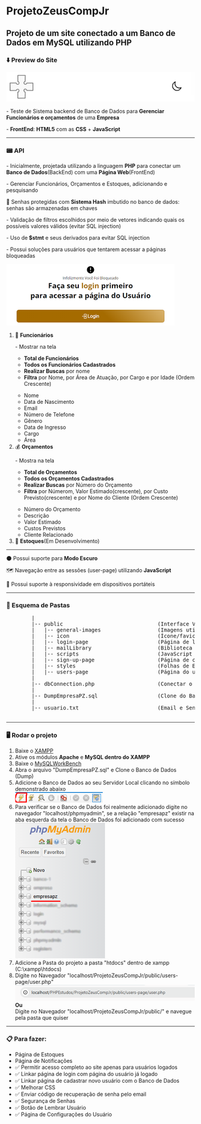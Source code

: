# ProjetoZeusCompJr
 <h2>Projeto de um site conectado a um Banco de Dados em MySQL utilizando PHP</h2>
 <h3>⬇️ Preview do Site</h3>
 <a href="preview-images/preview.png"><img src="preview-images/preview2.png" alt="Preview Image"></img></a>
 
 <p>- Teste de Sistema backend de Banco de Dados para <strong>Gerenciar Funcionários e orçamentos</strong> de uma <strong>Empresa</strong></p>
 <p>- <strong>FrontEnd</strong>: <strong>HTML5</strong> com as <strong>CSS</strong> + <strong>JavaScript</strong></p>
 
 <hr>
 
 <h3>📟 API </h3>
 <p>
    - Inicialmente, projetada utilizando a linguagem <strong>PHP</strong> para conectar um <strong>Banco de Dados</strong>(BackEnd) com uma <strong>Página Web</strong>(FrontEnd)
 </p>
 <p>- Gerenciar Funcionários, Orçamentos e Estoques, adicionando e pesquisando</p>
 <p>🔐 Senhas protegidas com <strong>Sistema Hash</strong> imbutido no banco de dados: senhas são armazenadas em chaves</p>
 <p>- Validação de filtros escolhidos por meio de vetores indicando quais os possíveis valores válidos (evitar SQL injection)</p>
 <p>- Uso de<strong> $stmt</strong> e seus derivados para evitar SQL injection</p>
 <p>- Possui soluções para usuários que tentarem acessar a páginas bloqueadas</p>
 <img src="preview-images/preview3.png" alt="Erro Preview"></img>
 <ol>
    <li>👤 <strong>Funcionários</strong></li>
    <p>- Mostrar na tela 
        <ul>
            <li><strong>Total de Funcionários</strong></li>
            <li><strong>Todos os Funcionários Cadastrados</strong></li>
            <li><strong>Realizar Buscas</strong> por nome</li>
            <li><strong>Filtra</strong> por Nome, por Área de Atuação, por Cargo e por Idade (Ordem Crescente)</li>
        </ul>
    </p>
     <ul>
         <li>Nome</li>
         <li>Data de Nascimento</li>
         <li>Email</li>
         <li>Número de Telefone</li>
         <li>Gênero</li>
         <li>Data de Ingresso</li>
         <li>Cargo</li>
         <li>Área</li>
     </ul>
     <li>💰 <strong>Orçamentos</strong></li>
     <p>- Mostra na tela
        <ul>
            <li><strong>Total de Orçamentos</strong></li>
            <li><strong>Todos os Orçamentos Cadastrados</strong></li>
            <li><strong>Realizar Buscas</strong> por Número do Orçamento</li>
            <li>
                <strong>Filtra</strong> por Númerom, Valor Estimado(crescente), por Custo Previsto(crescente) e por Nome do Cliente (Ordem Crescente)
            </li>
        </ul>
     </p>
     <ul>
         <li>Número do Orçamento</li>
         <li>Descrição</li>
         <li>Valor Estimado</li>
         <li>Custos Previstos</li>
         <li>Cliente Relacionado</li>
     </ul>
     <li>📝 <strong>Estoques</strong>(Em Desenvolvimento) </li>
 </ol>

 <hr>
 <p>🌑 Possui suporte para <strong>Modo Escuro</strong> </p>
 <p>🗺️ Navegação entre as sessões (user-page) utilizando <strong>JavaScript</strong> </p>
 <p>📱  Possui suporte à responsividade em dispositivos portáteis</p>
 <hr>

 <h3>📂 Esquema de Pastas</h3>
    <pre>
        |
        |-- public                              (Interface Visual)
        |   |-- general-images                  (Imagens utilizadas em todas as páginas)
        |   |-- icon                            (Ícone/favicon das páginas)
        |   |-- login-page                      (Página de login)
        |   |-- mailLibrary                     (Biblioteca PHP utilizada para enviar email)
        |   |-- scripts                         (JavaScript utilizado nas páginas)
        |   |-- sign-up-page                    (Página de cadastro)
        |   |-- styles                          (Folhas de Estilo utilizadas nas páginas)
        |   |-- users-page                      (Página do usuário já logado)
        |
        |-- dbConnection.php                    (Conectar o Banco de Dados com o FrontEnd)
        |
        |-- DumpEmpresaPZ.sql                   (Clone do Banco de Dados)
        |
        |-- usuario.txt                         (Email e Senha de usuários já cadastrados)   
    </pre>
<hr>

<h3>🖥️ Rodar o projeto</h3>
<ol>
    <li>Baixe o <a href="https://www.youtube.com/watch?v=0Y9OZ0vc1SU&t=213s">XAMPP</a></li>
    <li>Ative os módulos <strong>Apache</strong> e <strong>MySQL dentro do XAMPP</strong></li>
    <li>Baixe o <a href="https://www.youtube.com/watch?v=a5ul8o76Hqw&t=13s">MySQLWorkBench</a></li>
    <li>Abra o arquivo "DumpEmpresaPZ.sql" e Clone o Banco de Dados (Dump)</li>
    <li>
        Adicione o Banco de Dados ao seu Servidor Local clicando no símbolo demonstrado abaixo <br> <img src="preview-images/dump.png" alt="Dump DataBase"></img>
    </li>
    <li>
        Para verificar se o Banco de Dados foi realmente adicionado digite no navegador "localhost/phpmyadmin", se a relação "empresapz" existir
        na aba esquerda da tela o Banco de Dados foi adicionado com sucesso <img src="preview-images/phpmyadmin.png" alt="PHPMyAdmin Preview"></img>
    </li>
    <li>Adicione a Pasta do projeto a pasta "htdocs" dentro de xampp (C:\xampp\htdocs)</li>
    <li>
        Digite no Navegador "localhost/ProjetoZeusCompJr/public/users-page/user.php"<img src="preview-images/local.png" alt=""></img>
        <br> 
        <strong>Ou</strong>
        <br> 
        Digite no Navegador "localhost/ProjetoZeusCompJr/public/" e navegue pela pasta que quiser
    </li>
</ol>

<hr>

<h3>📋 Para fazer: </h3>
<ul>
    <li>Página de Estoques</li>
    <li>Página de Notificações</li>
    <li>✅ Permitir acesso completo ao site apenas para usuários logados </li>
    <li>✅ Linkar página de login com página do usuário já logado</li>
    <li>✅ Linkar página de cadastrar novo usuário com o Banco de Dados</li>
    <li>✅ Melhorar CSS</li>
    <li>✅ Enviar código de recuperação de senha pelo email</li>
    <li>✅ Segurança de Senhas</li>
    <li>✅ Botão de Lembrar Usuário</li>
    <li>✅ Página de Configurações do Usuário</li>
</ul>
